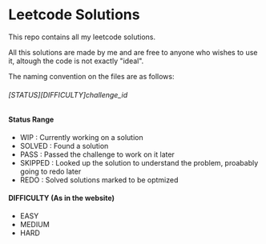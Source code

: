 # Leetcode Solutions

This repo contains all my leetcode solutions.

All this solutions are made by me and are free to anyone who wishes to use it, altough the code is not exactly "ideal".

The naming convention on the files are as follows:

###### [STATUS][DIFFICULTY]challenge_id

#### Status Range
- WIP : Currently working on a solution
- SOLVED : Found a solution
- PASS : Passed the challenge to work on it later
- SKIPPED : Looked up the solution to understand the problem, proabably going to redo later
- REDO : Solved solutions marked to be optmized

#### DIFFICULTY (As in the website)
- EASY
- MEDIUM
- HARD